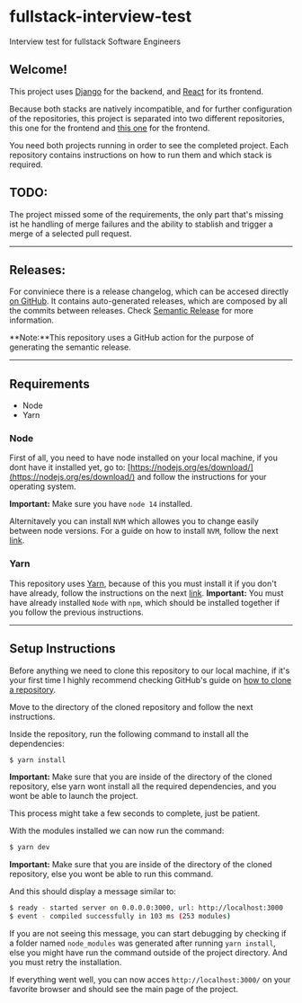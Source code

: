 # fullstack-interview-test
Interview test for fullstack Software Engineers

## Welcome!
This project uses [Django](https://www.djangoproject.com/) for the backend, and [React](https://en.reactjs.org/) for its frontend.

Because both stacks are natively incompatible, and for further configuration of the repositories, this project is separated into two different repositories, this one for the frontend and [this one](https://github.com/lalish99/flat-mx-backend-interview-test/) for the frontend.

You need both projects running in order to see the completed project. Each repository contains instructions on how to run them and which stack is required.

## TODO: 
The project missed some of the requirements, the only part that's missing ist he handling of merge failures and the ability to stablish and trigger a merge of a selected pull request.

----
## Releases:
For conviniece there is a release changelog, which can be accesed directly [on GitHub](https://github.com/lalish99/flat-mx-backend-interview-test/releases). It contains auto-generated releases, which are composed by all the commits between releases. Check [Semantic Release](https://github.com/semantic-release/semantic-release) for more information.

**Note:**This repository uses a GitHub action for the purpose of generating the semantic release.

----

## Requirements
- Node
- Yarn

### Node
First of all, you need to have node installed on your local machine, if you dont have it installed yet, go to: [https://nodejs.org/es/download/](https://nodejs.org/es/download/) and follow the instructions for your operating system.

**Important:** Make sure you have `node 14` installed.

Alternitavely you can install `NVM` which allowes you to change easily between node versions.
For a guide on how to install `NVM`, follow the next [link](https://github.com/nvm-sh/nvm#installing-and-updating).

### Yarn
This repository uses [Yarn](https://yarnpkg.com/), because of this you must install it if you don't have already, follow the instructions on the next [link](https://classic.yarnpkg.com/lang/en/docs/install/).
**Important:** You must have already installed `Node` with `npm`, which should be installed together if you follow the previous instructions.

----
## Setup Instructions
Before anything we need to clone this repository to our local machine, if it's your first time I highly recommend checking GitHub's guide on [how to clone a repository](https://docs.github.com/es/repositories/creating-and-managing-repositories/cloning-a-repository).

Move to the directory of the cloned repository and follow the next instructions.

Inside the repository, run the following command to install all the dependencies:
```bash
$ yarn install
```
**Important:** Make sure that you are inside of the directory of the cloned repository, else yarn wont install all the required dependencies, and you wont be able to launch the project.

This process might take a few seconds to complete, just be patient.

With the modules installed we can now run the command:
```bash
$ yarn dev
```
**Important:** Make sure that you are inside of the directory of the cloned repository, else you wont be able to run this command.

And this should display a message similar to:
```bash
$ ready - started server on 0.0.0.0:3000, url: http://localhost:3000
$ event - compiled successfully in 103 ms (253 modules)
```
If you are not seeing this message, you can start debugging by checking if a folder named `node_modules` was generated after running `yarn install`, else you might have run the command outside of the project directory. And you must retry the installation.


If everything went well, you can now acces `http://localhost:3000/` on your favorite browser and should see the main page of the project.